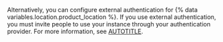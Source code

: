 Alternatively, you can configure external authentication for {% data variables.location.product_location %}. If you use external authentication, you must invite people to use your instance through your authentication provider. For more information, see [AUTOTITLE](/admin/identity-and-access-management/managing-iam-for-your-enterprise/about-authentication-for-your-enterprise#external-authentication).
